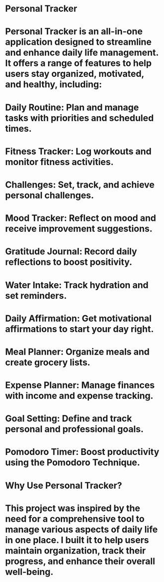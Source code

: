 # Personal Tracker
# Personal Tracker is an all-in-one application designed to streamline and enhance daily life management. It offers a range of features to help users stay organized, motivated, and healthy, including:

# Daily Routine: Plan and manage tasks with priorities and scheduled times.
# Fitness Tracker: Log workouts and monitor fitness activities.
# Challenges: Set, track, and achieve personal challenges. 
# Mood Tracker: Reflect on mood and receive improvement suggestions.
# Gratitude Journal: Record daily reflections to boost positivity.
# Water Intake: Track hydration and set reminders.
# Daily Affirmation: Get motivational affirmations to start your day right.
# Meal Planner: Organize meals and create grocery lists.
# Expense Planner: Manage finances with income and expense tracking.
# Goal Setting: Define and track personal and professional goals.
# Pomodoro Timer: Boost productivity using the Pomodoro Technique.

# Why Use Personal Tracker?
# This project was inspired by the need for a comprehensive tool to manage various aspects of daily life in one place. I built it to help users maintain organization, track their progress, and enhance their overall well-being.
